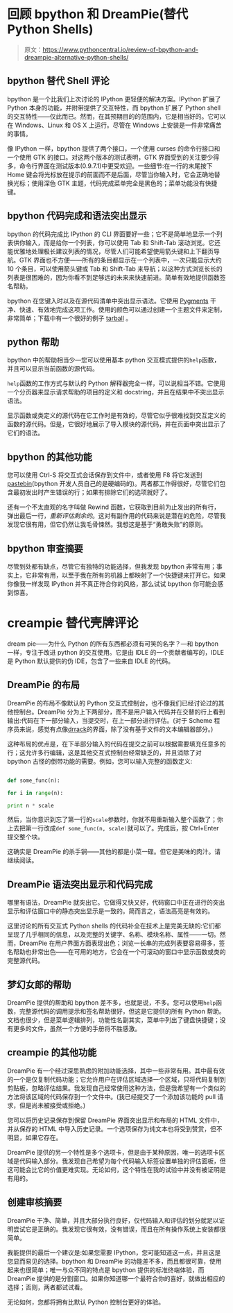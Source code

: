 # 回顾 bpython 和 DreamPie(替代 Python Shells)

> 原文：<https://www.pythoncentral.io/review-of-bpython-and-dreampie-alternative-python-shells/>

## bpython 替代 Shell 评论

bpython 是一个比我们上次讨论的 IPython 更轻便的解决方案。IPython 扩展了 Python 本身的功能，并附带提供了交互特性，而 bpython 扩展了 Python shell 的交互特性——仅此而已。然而，在其预期目的的范围内，它是相当好的。它可以在 Windows、Linux 和 OS X 上运行。尽管在 Windows 上安装是一件非常痛苦的事情。

像 IPython 一样，bpython 提供了两个接口，一个使用 curses 的命令行接口和一个使用 GTK 的接口。对这两个版本的测试表明，GTK 界面受到的关注要少得多，命令行界面在测试版本(0.9.7.1)中更受欢迎。一些细节:在一行的末尾按下 Home 键会将光标放在提示的前面而不是后面，尽管当你输入时，它会正确地替换光标；使用深色 GTK 主题，代码完成菜单完全是黑色的；菜单功能没有快捷键。

## bpython 代码完成和语法突出显示

bpython 的代码完成比 IPython 的 CLI 界面要好一些；它不是简单地显示一个列表供你输入，而是给你一个列表，你可以使用 Tab 和 Shift-Tab 滚动浏览。它还能优雅地处理极长建议列表的情况，尽管人们可能希望使用箭头键和上下翻页导航。GTK 界面也不方便——所有的条目都显示在一个列表中，一次只能显示大约 10 个条目，可以使用箭头键或 Tab 和 Shift-Tab 来导航；以这种方式浏览长长的列表是很困难的，因为你看不到足够远的未来来快速前进。简单有效地提供函数签名帮助。

bpython 在您键入时以及在源代码清单中突出显示语法。它使用 [Pygments](https://pygments.org/ "Pygments - Python syntax highlighter") 干净、快速、有效地完成这项工作。使用的颜色可以通过创建一个主题文件来定制，非常简单；下载中有一个很好的例子 [tarball](http://en.wikipedia.org/wiki/Tarball "Tarball") 。

## python 帮助

bpython 中的帮助相当少—您可以使用基本 python 交互模式提供的`help`函数，并且可以显示当前函数的源代码。

`help`函数的工作方式与默认的 Python 解释器完全一样，可以说相当不错。它使用一个分页器来显示请求帮助的项目的定义和 docstring，并且在结果中不突出显示语法。

显示函数或类定义的源代码在它工作时是有效的，尽管它似乎很难找到交互定义的函数的源代码。但是，它很好地展示了导入模块的源代码，并在页面中突出显示了它们的语法。

## bpython 的其他功能

您可以使用 Ctrl-S 将交互式会话保存到文件中，或者使用 F8 将它发送到[pastebin](http://pastebin.com/ "Pastebin")(bpython 开发人员自己的是硬编码的)。两者都工作得很好，尽管它们包含最初发出时产生错误的行；如果有排除它们的选项就好了。

还有一个不太直观的名字叫做 Rewind 函数，它获取到目前为止发出的所有行，弹出最后一行，*重新评估剩余的*。这对有副作用的代码来说是潜在的危险，尽管我发现它很有用，但它仍然让我毛骨悚然。我想这是基于“勇敢失败”的原则。

## bpython 审查摘要

尽管到处都有缺点，尽管它有独特的功能选择，但我发现 bpython 非常有用；事实上，它非常有用，以至于我在所有的机器上都映射了一个快捷键来打开它。如果你像我一样发现 IPython 并不真正符合你的风格，那么试试 bpython 你可能会感到惊喜。

# creampie 替代壳牌评论

dream pie——为什么 Python 的所有东西都必须有可笑的名字？—和 bpython 一样，专注于改进 python 的交互使用。它是由 IDLE 的一个贡献者编写的，IDLE 是 Python 默认提供的伪 IDE，包含了一些来自 IDLE 的代码。

## DreamPie 的布局

DreamPie 的布局不像默认的 Python 交互式控制台，也不像我们已经讨论过的其他控制台。DreamPie 分为上下两部分，而不是用户输入代码并在交替的行上看到输出:代码在下一部分输入，当提交时，在上一部分进行评估。(对于 Scheme 程序员来说，感觉有点像[drrack](http://racket-lang.org/ "DrRacket - The Racket Language")的界面，除了没有基于文件的文本编辑器部分。)

这种布局的优点是，在下半部分输入的代码在提交之前可以根据需要填充任意多的行；这允许多行编辑，这是其他交互式控制台经常缺乏的，并且消除了对 bpython 古怪的倒带功能的需要。例如，您可以输入完整的函数定义:

```py

def some_func(n):

for i in range(n):

print n * scale

```

然后，当你意识到忘了第一行的`scale`参数时，你就不用重新输入整个函数了；你上去把第一行改成`def some_func(n, scale)`就可以了。完成后，按 Ctrl+Enter 提交整个块。

这确实是 DreamPie 的杀手锏——其他的都是小菜一碟。但它是美味的肉汁。请继续阅读。

## DreamPie 语法突出显示和代码完成

哪里有语法，DreamPie 就突出它。它做得又快又好，代码窗口中正在进行的突出显示和评估窗口中的静态突出显示是一致的。简而言之，语法高亮是有效的。

这里讨论的所有交互式 Python shells 的代码补全在技术上是完美无缺的:它们都呈现了几乎相同的信息，以及完整的关键字、名称、模块名称、属性——一切。然而，DreamPie 在用户界面方面表现出色；浏览一长串的完成列表要容易得多，签名帮助也非常出色——在可用的地方，它会在一个可滚动的窗口中显示函数或类的完整源代码。

## 梦幻女郎的帮助

DreamPie 提供的帮助和 bpython 差不多，也就是说，不多。您可以使用`help`函数，完整源代码的调用提示和签名帮助很好，但这是它提供的所有 Python 帮助。文档也很少，但是菜单逻辑排列，功能性名副其实，菜单中列出了键盘快捷键；没有更多的文件，虽然一个方便的手册将不胜感激。

## creampie 的其他功能

DreamPie 有一个经过深思熟虑的附加功能选择，其中一些非常有用。其中最有效的一个是仅复制代码功能；它允许用户在评估区域选择一个区域，只将代码复制到剪贴板，忽略评估结果。我发现自己经常使用这种方法，但是我希望有一个类似的方法将该区域的代码保存到一个文件中。(我已经提交了一个添加该功能的 pull 请求，但是尚未被接受或拒绝。)

您可以将历史记录保存到保留 DreamPie 界面突出显示和布局的 HTML 文件中，并从保存的 HTML 中导入历史记录。一个选项保存为纯文本也将受到赞赏，但不明显，如果它存在。

DreamPie 提供的另一个特性是多个选项卡，但是由于某种原因，唯一的选项卡区域是代码输入部分。我发现自己希望为每个代码输入标签设置单独的评估面板，但这可能会比它的价值更难实现。无论如何，这个特性在我的试验中并没有被证明是有用的。

## 创建审核摘要

DreamPie 干净、简单，并且大部分执行良好，仅代码输入和评估的划分就足以证明尝试它是正确的。我发现它很有效，没有错误，而且在所有操作系统上安装都很简单。

我能提供的最后一个建议是:如果您需要 IPython，您可能知道这一点，并且这是您显而易见的选择。bpython 和 DreamPie 的功能差不多，而且都很可靠，使用起来也很简单；唯一与众不同的特点是 bpython 提供的标准终端体验，而 DreamPie 提供的是分割窗口。如果你知道哪一个最符合你的喜好，就做出相应的选择；否则，两者都试试看。

无论如何，您都将拥有比默认 Python 控制台更好的体验。